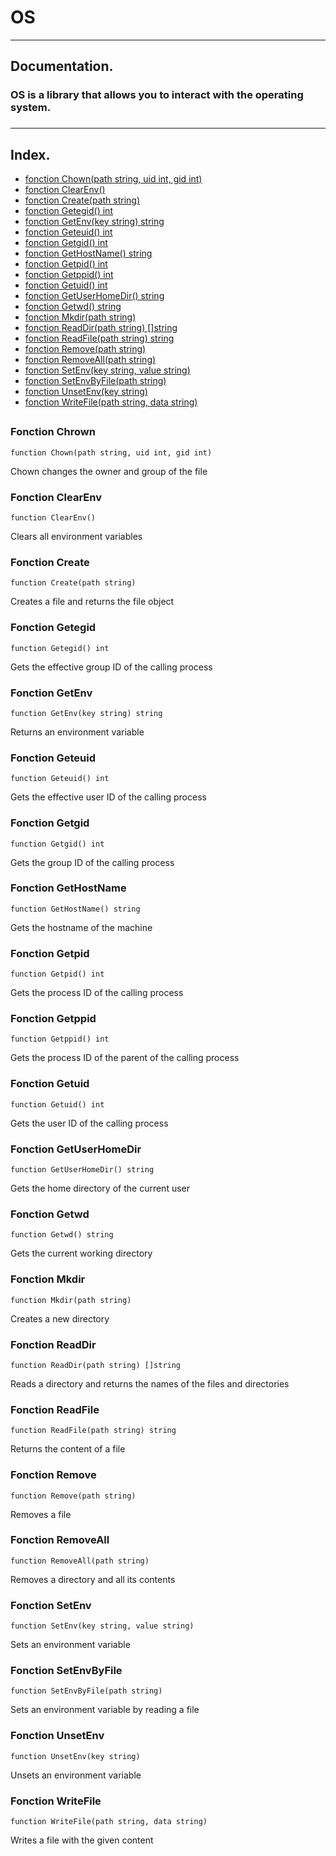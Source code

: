 # OS

***
##  Documentation.
### OS is a library that allows you to interact with the operating system.
###

***
## Index.

* [fonction Chown(path string, uid int, gid int)](#fonction-chown)
* [fonction ClearEnv()](#fonction-clearenv)
* [fonction Create(path string)](#fonction-create)
* [fonction Getegid() int](#fonction-gategid)
* [fonction GetEnv(key string) string](#fonction-getenv)
* [fonction Geteuid() int](#fonction-geteuid)
* [fonction Getgid() int](#fonction-getgid)
* [fonction GetHostName() string](#fonction-gethostname)
* [fonction Getpid() int](#fonction-getpid)
* [fonction Getppid() int](#fonction-getppid)
* [fonction Getuid() int](#fonction-getuid)
* [fonction GetUserHomeDir() string](#fonction-getuserhomedir)
* [fonction Getwd() string](#fonction-getwd)
* [fonction Mkdir(path string)](#fonction-mkdir)
* [fonction ReadDir(path string) []string](#fonction-readdir)
* [fonction ReadFile(path string) string](#fonction-readfile)
* [fonction Remove(path string)](#fonction-remove)
* [fonction RemoveAll(path string)](#fonction-removeall)
* [fonction SetEnv(key string, value string)](#fonction-setenv)
* [fonction SetEnvByFile(path string)](#fonction-setenvbyfile)
* [fonction UnsetEnv(key string)](#fonction-unsetenv)
* [fonction WriteFile(path string, data string)](#fonction-writefile)
##
### Fonction Chrown
```
function Chown(path string, uid int, gid int)
```
Chown changes the owner and group of the file
### Fonction ClearEnv
```
function ClearEnv()
```
Clears all environment variables
### Fonction Create
```
function Create(path string)
```
Creates a file and returns the file object
### Fonction Getegid
```
function Getegid() int
```
Gets the effective group ID of the calling process
### Fonction GetEnv
```
function GetEnv(key string) string
```
Returns an environment variable
### Fonction Geteuid
```
function Geteuid() int
```
Gets the effective user ID of the calling process
### Fonction Getgid
```
function Getgid() int
```
Gets the group ID of the calling process
### Fonction GetHostName
```
function GetHostName() string
```
Gets the hostname of the machine
### Fonction Getpid
```
function Getpid() int
```
Gets the process ID of the calling process
### Fonction Getppid
```
function Getppid() int
```
Gets the process ID of the parent of the calling process
### Fonction Getuid
```
function Getuid() int
```
Gets the user ID of the calling process
### Fonction GetUserHomeDir
```
function GetUserHomeDir() string
```
Gets the home directory of the current user
### Fonction Getwd
```
function Getwd() string
```
Gets the current working directory
### Fonction Mkdir
```
function Mkdir(path string)
```
Creates a new directory
### Fonction ReadDir
```
function ReadDir(path string) []string
```
Reads a directory and returns the names of the files and directories
### Fonction ReadFile
```
function ReadFile(path string) string
```
Returns the content of a file
### Fonction Remove
```
function Remove(path string)
```
Removes a file
### Fonction RemoveAll
```
function RemoveAll(path string)
```
Removes a directory and all its contents
### Fonction SetEnv
```
function SetEnv(key string, value string)
```
Sets an environment variable
### Fonction SetEnvByFile
```
function SetEnvByFile(path string)
```
Sets an environment variable by reading a file
### Fonction UnsetEnv
```
function UnsetEnv(key string)
```
Unsets an environment variable
### Fonction WriteFile
```
function WriteFile(path string, data string)
```
Writes a file with the given content
##